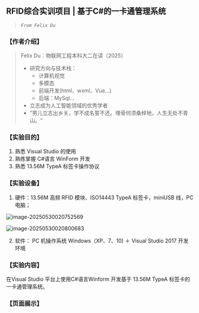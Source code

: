 ## RFID综合实训项目 | 基于C#的一卡通管理系统

> *`From Felix Du`*

### 【作者介绍】

> Felix Du：物联网工程本科大二在读（2025）
>
> - 研究方向与技术栈：
>   - 计算机视觉
>   - 多模态
>   - 前端开发(html、wxml、Vue...)
>   - 后端：MySql...
> - 立志成为人工智能领域的优秀学者
> - ”男儿立志出乡关，学不成名誓不还。埋骨何须桑梓地，人生无处不青山。“

### 【实验目的】

1. 熟悉 Visual Studio 的使用
2. 熟练掌握 C#语言 WinForm 开发
3. 熟悉 13.56M TypeA 标签卡操作协议

### 【实验设备】

1. 硬件：13.56M 高频 RFID 模块、ISO14443 TypeA 标签卡，miniUSB 线，PC 电脑；

![image-20250530020752569](C:\Users\Duuuzx\AppData\Roaming\Typora\typora-user-images\image-20250530020752569.png)

![image-20250530020800683](C:\Users\Duuuzx\AppData\Roaming\Typora\typora-user-images\image-20250530020800683.png)

2. 软件： PC 机操作系统 Windows（XP、7、10) ＋ Visual Studio 2017 开发环境

### 【实验内容】

在Visual Studio 平台上使用C#语言Winform 开发基于 13.56M TypeA 标签卡的一卡通管理系统。

### 【页面展示】